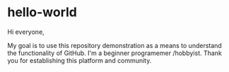 # hello-world

Hi everyone,

My goal is to use this repository demonstration as a means to understand the functionality of GitHub. I'm a beginner programemer /hobbyist. Thank you for establishing this platform and community.
